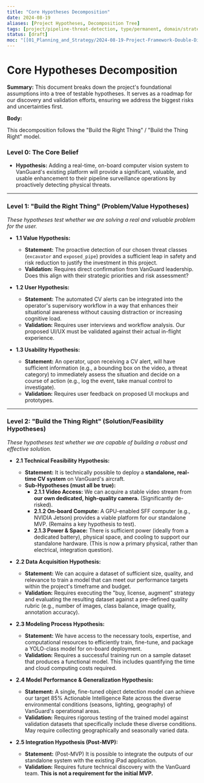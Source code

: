 ```yaml
---
title: "Core Hypotheses Decomposition"
date: 2024-08-19
aliases: [Project Hypotheses, Decomposition Tree]
tags: [project/pipeline-threat-detection, type/permanent, domain/strategy, phase/discover]
status: [draft]
moc: "[[01_Planning_and_Strategy/2024-08-19-Project-Framework-Double-Diamond]]"
---
```


# Core Hypotheses Decomposition

**Summary:** This document breaks down the project's foundational assumptions into a tree of testable hypotheses. It serves as a roadmap for our discovery and validation efforts, ensuring we address the biggest risks and uncertainties first.

**Body:**

This decomposition follows the "Build the Right Thing" / "Build the Thing Right" model.

### **Level 0: The Core Belief**

*   **Hypothesis:** Adding a real-time, on-board computer vision system to VanGuard's existing platform will provide a significant, valuable, and usable enhancement to their pipeline surveillance operations by proactively detecting physical threats.

---

### **Level 1: "Build the Right Thing" (Problem/Value Hypotheses)**

*These hypotheses test whether we are solving a real and valuable problem for the user.*

*   **1.1 Value Hypothesis:**
    *   **Statement:** The proactive detection of our chosen threat classes (`excavator` and `exposed_pipe`) provides a sufficient leap in safety and risk reduction to justify the investment in this project.
    *   **Validation:** Requires direct confirmation from VanGuard leadership. Does this align with their strategic priorities and risk assessment?

*   **1.2 User Hypothesis:**
    *   **Statement:** The automated CV alerts can be integrated into the operator's supervisory workflow in a way that enhances their situational awareness without causing distraction or increasing cognitive load.
    *   **Validation:** Requires user interviews and workflow analysis. Our proposed UI/UX must be validated against their actual in-flight experience.

*   **1.3 Usability Hypothesis:**
    *   **Statement:** An operator, upon receiving a CV alert, will have sufficient information (e.g., a bounding box on the video, a threat category) to immediately assess the situation and decide on a course of action (e.g., log the event, take manual control to investigate).
    *   **Validation:** Requires user feedback on proposed UI mockups and prototypes.

---

### **Level 2: "Build the Thing Right" (Solution/Feasibility Hypotheses)**

*These hypotheses test whether we are capable of building a robust and effective solution.*

*   **2.1 Technical Feasibility Hypothesis:**
    *   **Statement:** It is technically possible to deploy a **standalone, real-time CV system** on VanGuard's aircraft.
    *   **Sub-Hypotheses (must all be true):**
        *   **2.1.1 Video Access:** We can acquire a stable video stream from **our own dedicated, high-quality camera.** (Significantly de-risked).
        *   **2.1.2 On-board Compute:** A GPU-enabled SFF computer (e.g., NVIDIA Jetson) provides a viable platform for our standalone MVP. (Remains a key hypothesis to test).
        *   **2.1.3 Power & Space:** There is sufficient power (ideally from a dedicated battery), physical space, and cooling to support our standalone hardware. (This is now a primary physical, rather than electrical, integration question).

*   **2.2 Data Acquisition Hypothesis:**
    *   **Statement:** We can acquire a dataset of sufficient size, quality, and relevance to train a model that can meet our performance targets within the project's timeframe and budget.
    *   **Validation:** Requires executing the "buy, license, augment" strategy and evaluating the resulting dataset against a pre-defined quality rubric (e.g., number of images, class balance, image quality, annotation accuracy).

*   **2.3 Modeling Process Hypothesis:**
    *   **Statement:** We have access to the necessary tools, expertise, and computational resources to efficiently train, fine-tune, and package a YOLO-class model for on-board deployment.
    *   **Validation:** Requires a successful training run on a sample dataset that produces a functional model. This includes quantifying the time and cloud computing costs required.

*   **2.4 Model Performance & Generalization Hypothesis:**
    *   **Statement:** A single, fine-tuned object detection model can achieve our target 85% Actionable Intelligence Rate across the diverse environmental conditions (seasons, lighting, geography) of VanGuard's operational areas.
    *   **Validation:** Requires rigorous testing of the trained model against validation datasets that specifically include these diverse conditions. May require collecting geographically and seasonally varied data.

*   **2.5 Integration Hypothesis (Post-MVP):**
    *   **Statement:** (Post-MVP) It is possible to integrate the outputs of our standalone system with the existing iPad application.
    *   **Validation:** Requires future technical discovery with the VanGuard team. **This is not a requirement for the initial MVP.**
